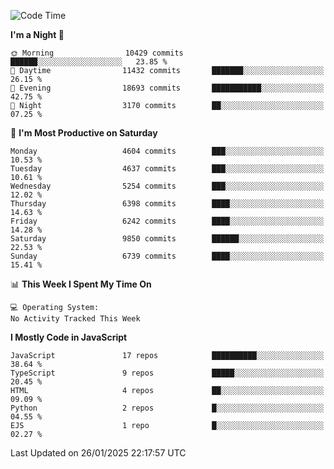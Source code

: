 <!--START_SECTION:waka-->
![Code Time](http://img.shields.io/badge/Code%20Time-3%2C498%20hrs%2059%20mins-blue)

**I'm a Night 🦉** 

```text
🌞 Morning                10429 commits       ██████░░░░░░░░░░░░░░░░░░░   23.85 % 
🌆 Daytime                11432 commits       ███████░░░░░░░░░░░░░░░░░░   26.15 % 
🌃 Evening                18693 commits       ███████████░░░░░░░░░░░░░░   42.75 % 
🌙 Night                  3170 commits        ██░░░░░░░░░░░░░░░░░░░░░░░   07.25 % 
```
📅 **I'm Most Productive on Saturday** 

```text
Monday                   4604 commits        ███░░░░░░░░░░░░░░░░░░░░░░   10.53 % 
Tuesday                  4637 commits        ███░░░░░░░░░░░░░░░░░░░░░░   10.61 % 
Wednesday                5254 commits        ███░░░░░░░░░░░░░░░░░░░░░░   12.02 % 
Thursday                 6398 commits        ████░░░░░░░░░░░░░░░░░░░░░   14.63 % 
Friday                   6242 commits        ████░░░░░░░░░░░░░░░░░░░░░   14.28 % 
Saturday                 9850 commits        ██████░░░░░░░░░░░░░░░░░░░   22.53 % 
Sunday                   6739 commits        ████░░░░░░░░░░░░░░░░░░░░░   15.41 % 
```


📊 **This Week I Spent My Time On** 

```text
💻 Operating System: 
No Activity Tracked This Week
```

**I Mostly Code in JavaScript** 

```text
JavaScript               17 repos            ██████████░░░░░░░░░░░░░░░   38.64 % 
TypeScript               9 repos             █████░░░░░░░░░░░░░░░░░░░░   20.45 % 
HTML                     4 repos             ██░░░░░░░░░░░░░░░░░░░░░░░   09.09 % 
Python                   2 repos             █░░░░░░░░░░░░░░░░░░░░░░░░   04.55 % 
EJS                      1 repo              █░░░░░░░░░░░░░░░░░░░░░░░░   02.27 % 
```




 Last Updated on 26/01/2025 22:17:57 UTC
<!--END_SECTION:waka-->

<!--
**likaiqiang/likaiqiang** is a ✨ _special_ ✨ repository because its `README.md` (this file) appears on your GitHub profile.

Here are some ideas to get you started:

- 🔭 I’m currently working on ...
- 🌱 I’m currently learning ...
- 👯 I’m looking to collaborate on ...
- 🤔 I’m looking for help with ...
- 💬 Ask me about ...
- 📫 How to reach me: ...
- 😄 Pronouns: ...
- ⚡ Fun fact: ...
-->
